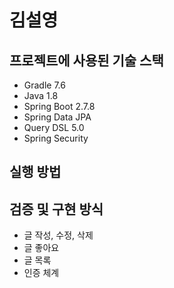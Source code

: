 # 김설영 
## 프로젝트에 사용된 기술 스택
- Gradle 7.6
- Java 1.8
- Spring Boot 2.7.8
- Spring Data JPA
- Query DSL 5.0
- Spring Security 

## 실행 방법

## 검증 및 구현 방식 
- 글 작성, 수정, 삭제 
- 글 좋아요
- 글 목록 
- 인증 체계